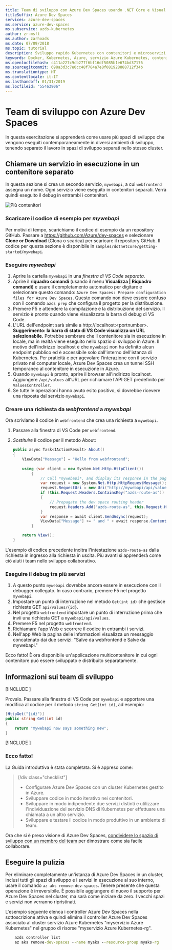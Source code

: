 ```yaml
---
title: Team di sviluppo con Azure Dev Spaces usando .NET Core e Visual Studio Code | Microsoft Docs
titleSuffix: Azure Dev Spaces
services: azure-dev-spaces
ms.service: azure-dev-spaces
ms.subservice: azds-kubernetes
author: zr-msft
ms.author: zarhoads
ms.date: 07/09/2018
ms.topic: tutorial
description: Sviluppo rapido Kubernetes con contenitori e microservizi in Azure
keywords: Docker, Kubernetes, Azure, servizio Azure Kubernetes, contenitori
ms.openlocfilehash: c411a227c9cb277f6bf16df5085b1e674bd37176
ms.sourcegitcommit: 698a3d3c7e0cc48f784a7e8f081928888712f34b
ms.translationtype: HT
ms.contentlocale: it-IT
ms.lasthandoff: 01/31/2019
ms.locfileid: "55463906"
---
```

# <a name="team-development-with-azure-dev-spaces"></a>Team di sviluppo con Azure Dev Spaces

In questa esercitazione si apprenderà come usare più spazi di sviluppo che vengono eseguiti contemporaneamente in diversi ambienti di sviluppo, tenendo separato il lavoro in spazi di sviluppo separati nello stesso cluster.

## <a name="call-a-service-running-in-a-separate-container"></a>Chiamare un servizio in esecuzione in un contenitore separato

In questa sezione si crea un secondo servizio, `mywebapi`, a cui `webfrontend` assegna un nome. Ogni servizio viene eseguito in contenitori separati. Verrà quindi eseguito il debug in entrambi i contenitori.

![Più contenitori](media/common/multi-container.png)

### <a name="download-sample-code-for-mywebapi"></a>Scaricare il codice di esempio per *mywebapi*
Per motivi di tempo, scarichiamo il codice di esempio da un repository GitHub. Passare a https://github.com/Azure/dev-spaces e selezionare **Clone or Download** (Clona o scarica) per scaricare il repository GitHub. Il codice per questa sezione è disponibile in `samples/dotnetcore/getting-started/mywebapi`.

### <a name="run-mywebapi"></a>Eseguire *mywebapi*
1. Aprire la cartella `mywebapi` in una *finestra di VS Code separata*.
1. Aprire il **riquadro comandi** (usando il menu **Visualizza | Riquadro comandi**) e usare il completamento automatico per digitare e selezionare questo comando: `Azure Dev Spaces: Prepare configuration files for Azure Dev Spaces`. Questo comando non deve essere confuso con il comando `azds prep` che configura il progetto per la distribuzione.
1. Premere F5 e attendere la compilazione e la distribuzione del servizio. Il servizio è pronto quando viene visualizzata la barra di debug di VS Code.
1. L'URL dell'endpoint sarà simile a http://localhost:\<portnumber\>. **Suggerimento: la barra di stato di VS Code visualizza un URL selezionabile.** Potrebbe sembrare che il contenitore sia in esecuzione in locale, ma in realtà viene eseguito nello spazio di sviluppo in Azure. Il motivo dell'indirizzo localhost è che `mywebapi` non ha definito alcun endpoint pubblico ed è accessibile solo dall'interno dell'istanza di Kubernetes. Per praticità e per agevolare l'interazione con il servizio privato nel computer locale, Azure Dev Spaces crea un tunnel SSH temporaneo al contenitore in esecuzione in Azure.
1. Quando `mywebapi` è pronto, aprire il browser all'indirizzo localhost. Aggiungere `/api/values` all'URL per richiamare l'API GET predefinito per `ValuesController`. 
1. Se tutte le operazioni hanno avuto esito positivo, si dovrebbe ricevere una risposta dal servizio `mywebapi`.

### <a name="make-a-request-from-webfrontend-to-mywebapi"></a>Creare una richiesta da *webfrontend* a *mywebapi*
Ora scriviamo il codice in `webfrontend` che crea una richiesta a `mywebapi`.
1. Passare alla finestra di VS Code per `webfrontend`.
1. *Sostituire* il codice per il metodo About:

    ```csharp
    public async Task<IActionResult> About()
    {
        ViewData["Message"] = "Hello from webfrontend";
        
        using (var client = new System.Net.Http.HttpClient())
            {
                // Call *mywebapi*, and display its response in the page
                var request = new System.Net.Http.HttpRequestMessage();
                request.RequestUri = new Uri("http://mywebapi/api/values/1");
                if (this.Request.Headers.ContainsKey("azds-route-as"))
                {
                    // Propagate the dev space routing header
                    request.Headers.Add("azds-route-as", this.Request.Headers["azds-route-as"] as IEnumerable<string>);
                }
                var response = await client.SendAsync(request);
                ViewData["Message"] += " and " + await response.Content.ReadAsStringAsync();
            }

        return View();
    }
    ```

L'esempio di codice precedente inoltra l'intestazione `azds-route-as` dalla richiesta in ingresso alla richiesta in uscita. Più avanti si apprenderà come ciò aiuti i team nello sviluppo collaborativo.

### <a name="debug-across-multiple-services"></a>Eseguire il debug tra più servizi
1. A questo punto `mywebapi` dovrebbe ancora essere in esecuzione con il debugger collegato. In caso contrario, premere F5 nel progetto `mywebapi`.
1. Impostare un punto di interruzione nel metodo `Get(int id)` che gestisce richieste GET `api/values/{id}`.
1. Nel progetto `webfrontend` impostare un punto di interruzione prima che invii una richiesta GET a `mywebapi/api/values`.
1. Premere F5 nel progetto `webfrontend`.
1. Richiamare l'app Web e scorrere il codice in entrambi i servizi.
1. Nell'app Web la pagina delle informazioni visualizza un messaggio concatenato dai due servizi: "Salve da webfrontend e Salve da mywebapi."


Ecco fatto! È ora disponibile un'applicazione multicontenitore in cui ogni contenitore può essere sviluppato e distribuito separatamente.

## <a name="learn-about-team-development"></a>Informazioni sui team di sviluppo

[!INCLUDE [](../../includes/team-development-1.md)]

Provalo. Passare alla finestra di VS Code per `mywebapi` e apportare una modifica al codice per il metodo `string Get(int id)`, ad esempio:

```csharp
[HttpGet("{id}")]
public string Get(int id)
{
    return "mywebapi now says something new";
}
```


[!INCLUDE [](../../includes/team-development-2.md)]

### <a name="well-done"></a>Ecco fatto!
La Guida introduttiva è stata completata. Si è appreso come:

> [!div class="checklist"]
> * Configurare Azure Dev Spaces con un cluster Kubernetes gestito in Azure.
> * Sviluppare codice in modo iterativo nei contenitori.
> * Sviluppare in modo indipendente due servizi distinti e utilizzare l'individuazione del servizio DNS di Kubernetes per effettuare una chiamata a un altro servizio.
> * Sviluppare e testare il codice in modo produttivo in un ambiente di team.

Ora che si è preso visione di Azure Dev Spaces, [condividere lo spazio di sviluppo con un membro del team](how-to/share-dev-spaces.md) per dimostrare come sia facile collaborare.

## <a name="clean-up"></a>Eseguire la pulizia
Per eliminare completamente un'istanza di Azure Dev Spaces in un cluster, inclusi tutti gli spazi di sviluppo e i servizi in esecuzione al suo interno, usare il comando `az aks remove-dev-spaces`. Tenere presente che questa operazione è irreversibile. È possibile aggiungere di nuovo il supporto per Azure Dev Spaces nel cluster, ma sarà come iniziare da zero. I vecchi spazi e servizi non verranno ripristinati.

L'esempio seguente elenca i controller Azure Dev Spaces nella sottoscrizione attiva e quindi elimina il controller Azure Dev Spaces associato al cluster servizio Azure Kubernetes "myservizio Azure Kubernetes" nel gruppo di risorse "myservizio Azure Kubernetes-rg".

```cmd
    azds controller list
    az aks remove-dev-spaces --name myaks --resource-group myaks-rg
```
